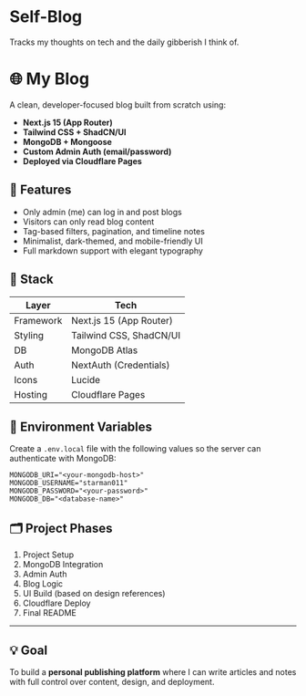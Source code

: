 # Self-Blog

Tracks my thoughts on tech and the daily gibberish I think of.

# 🌐 My Blog

A clean, developer-focused blog built from scratch using:

- **Next.js 15 (App Router)**
- **Tailwind CSS + ShadCN/UI**
- **MongoDB + Mongoose**
- **Custom Admin Auth (email/password)**
- **Deployed via Cloudflare Pages**

## 🚀 Features

- Only admin (me) can log in and post blogs
- Visitors can only read blog content
- Tag-based filters, pagination, and timeline notes
- Minimalist, dark-themed, and mobile-friendly UI
- Full markdown support with elegant typography

## 🔧 Stack

| Layer     | Tech                    |
| --------- | ----------------------- |
| Framework | Next.js 15 (App Router) |
| Styling   | Tailwind CSS, ShadCN/UI |
| DB        | MongoDB Atlas           |
| Auth      | NextAuth (Credentials)  |
| Icons     | Lucide                  |
| Hosting   | Cloudflare Pages        |

## 🔐 Environment Variables

Create a `.env.local` file with the following values so the server can
authenticate with MongoDB:

```
MONGODB_URI="<your-mongodb-host>"
MONGODB_USERNAME="starman011"
MONGODB_PASSWORD="<your-password>"
MONGODB_DB="<database-name>"
```

## 🗂️ Project Phases

1. Project Setup
2. MongoDB Integration
3. Admin Auth
4. Blog Logic
5. UI Build (based on design references)
6. Cloudflare Deploy
7. Final README

---

## 💡 Goal

To build a **personal publishing platform** where I can write articles and notes with full control over content, design, and deployment.
